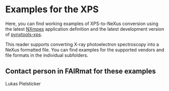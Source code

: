 # Examples for the XPS

Here, you can find working examples of XPS-to-NeXus conversion using the latest [NXmpes](https://fairmat-nfdi.github.io/nexus_definitions/classes/contributed_definitions/NXmpes.html#nxmpes) application definition and the latest development version of [pynxtools-xps](https://github.com/FAIRmat-NFDI/pynxtools-xps).

This reader supports converting X-ray photoelectron spectroscopy into a NeXus formatted file. You can find examples for the supported vendors and file formats in the individual subfolders.

## Contact person in FAIRmat for these examples
Lukas Pielsticker